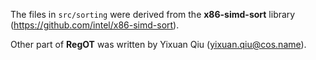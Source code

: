 The files in `src/sorting` were derived from the **x86-simd-sort** library
(https://github.com/intel/x86-simd-sort).

Other part of **RegOT** was written by Yixuan Qiu (yixuan.qiu@cos.name).
